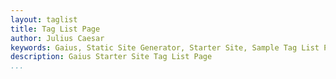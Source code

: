 ```yaml
---
layout: taglist
title: Tag List Page
author: Julius Caesar
keywords: Gaius, Static Site Generator, Starter Site, Sample Tag List Page
description: Gaius Starter Site Tag List Page
...
```

